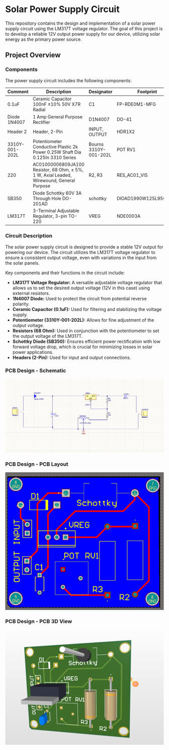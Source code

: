 # Solar Power Supply Circuit

This repository contains the design and implementation of a solar power supply circuit using the LM317T voltage regulator. The goal of this project is to develop a reliable 12V output power supply for our device, utilizing solar energy as the primary power source.

## Project Overview

### Components

The power supply circuit includes the following components:

| Comment            | Description                                                                                  | Designator | Footprint     | LibRef                      | Quantity |
|--------------------|----------------------------------------------------------------------------------------------|------------|---------------|-----------------------------|----------|
| 0.1uF              | Ceramic Capacitor 100nF ±10% 50V X7R Radial                                                  | C1         | FP-RDE0M1-MFG | CMP-06035-051680-1          | 1        |
| Diode 1N4007       | 1 Amp General Purpose Rectifier                                                              | D1N4007    | DO-41         | Diode 1N4007                | 1        |
| Header 2           | Header, 2-Pin                                                                                | INPUT, OUTPUT | HDR1X2     | Header 2                    | 2        |
| 3310Y-001-202L     | Potentiometer Conductive Plastic 2k Power 0.25W Shaft Dia 0.125In 3310 Series | Bourns 3310Y-001-202L | POT RV1     | TRIM_3310Y-001-202L | 3310Y-001-202L            | 1        |
| 220                | AC01000006809JA100 Resistor, 68 Ohm, ± 5%, 1 W, Axial Leaded, Wirewound, General Purpose     | R2, R3     | RES_AC01_VIS  | CMP-00030-39747107-1        | 2        |
| SB350              | Diode Schottky 60V 3A Through Hole DO-201AD                                                  | schottky   | DIOAD1990W125L950D560 | SB350                      | 1        |
| LM317T             | 3-Terminal Adjustable Regulator, 3-pin TO-220                                                | VREG       | NDE0003A      | CMP-0062-02456-3            | 1        |

### Circuit Description

The solar power supply circuit is designed to provide a stable 12V output for powering our device. The circuit utilizes the LM317T voltage regulator to ensure a consistent output voltage, even with variations in the input from the solar panels.

Key components and their functions in the circuit include:

- **LM317T Voltage Regulator:** A versatile adjustable voltage regulator that allows us to set the desired output voltage (12V in this case) using external resistors.
- **1N4007 Diode:** Used to protect the circuit from potential reverse polarity.
- **Ceramic Capacitor (0.1uF):** Used for filtering and stabilizing the voltage supply.
- **Potentiometer (3310Y-001-202L):** Allows for fine adjustment of the output voltage.
- **Resistors (68 Ohm):** Used in conjunction with the potentiometer to set the output voltage of the LM317T.
- **Schottky Diode (SB350):** Ensures efficient power rectification with low forward voltage drop, which is crucial for minimizing losses in solar power applications.
- **Headers (2-Pin):** Used for input and output connections.

### PCB Design - Schematic 

![Solar Power Supply schematic](https://github.com/uvinduuu/Nexify-Adaptive-Traffic-Control-System/blob/main/PCB%20Design/solarPWschematic.png)

### PCB Design - PCB Layout

![Solar Power Supply - pcb layout](https://github.com/uvinduuu/Nexify-Adaptive-Traffic-Control-System/blob/main/PCB%20Design/solarPWpcb.png)

### PCB Design - PCB 3D View

![Solar Power Supply - pcb 3D view](https://github.com/uvinduuu/Nexify-Adaptive-Traffic-Control-System/blob/main/PCB%20Design/solarPW3D.png)
